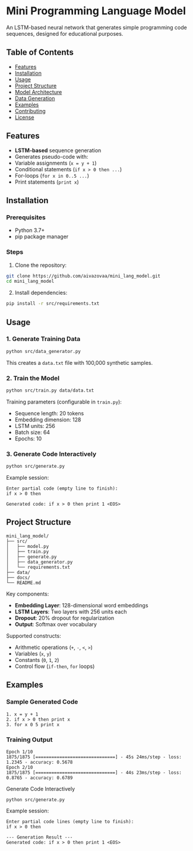 
# Mini Programming Language Model

An LSTM-based neural network that generates simple programming code sequences, designed for educational purposes.

## Table of Contents
- [Features](#features)
- [Installation](#installation)
- [Usage](#usage)
- [Project Structure](#project-structure)
- [Model Architecture](#model-architecture)
- [Data Generation](#data-generation)
- [Examples](#examples)
- [Contributing](#contributing)
- [License](#license)

## Features

-  **LSTM-based** sequence generation
-  Generates pseudo-code with:
  - Variable assignments (`x = y + 1`)
  - Conditional statements (`if x > 0 then ...`)
  - For-loops (`for x in 0..5 ...`)
  - Print statements (`print x`)

## Installation

### Prerequisites
- Python 3.7+
- pip package manager

### Steps
1. Clone the repository:
```bash
git clone https://github.com/aivazovaa/mini_lang_model.git
cd mini_lang_model
```

2. Install dependencies:
```bash
pip install -r src/requirements.txt
```

## Usage

### 1. Generate Training Data
```bash
python src/data_generator.py
```
This creates a `data.txt` file with 100,000 synthetic samples.

### 2. Train the Model
```bash
python src/train.py data/data.txt
```
Training parameters (configurable in `train.py`):
- Sequence length: 20 tokens
- Embedding dimension: 128
- LSTM units: 256
- Batch size: 64
- Epochs: 10

### 3. Generate Code Interactively
```bash
python src/generate.py
```
Example session:
```
Enter partial code (empty line to finish):
if x > 0 then

Generated code: if x > 0 then print 1 <EOS>
```

## Project Structure

```
mini_lang_model/
├── src/
│   ├── model.py            
│   ├── train.py            
│   ├── generate.py         
│   ├── data_generator.py   
│   └── requirements.txt    
├── data/                   
├── docs/                   
└── README.md
```


Key components:
- **Embedding Layer**: 128-dimensional word embeddings
- **LSTM Layers**: Two layers with 256 units each
- **Dropout**: 20% dropout for regularization
- **Output**: Softmax over vocabulary



Supported constructs:
- Arithmetic operations (`+`, `-`, `<`, `>`)
- Variables (`x`, `y`)
- Constants (`0`, `1`, `2`)
- Control flow (`if-then`, `for` loops)

## Examples

### Sample Generated Code
```
1. x = y + 1
2. if x > 0 then print x
3. for x 0 5 print x
```

### Training Output
```
Epoch 1/10
1875/1875 [==============================] - 45s 24ms/step - loss: 1.2345 - accuracy: 0.5678
Epoch 2/10
1875/1875 [==============================] - 44s 23ms/step - loss: 0.8765 - accuracy: 0.6789
```

 Generate Code Interactively


```
python src/generate.py
```

Example session:

```
Enter partial code lines (empty line to finish):
if x > 0 then

--- Generation Result ---
Generated code: if x > 0 then print 1 <EOS>
```
